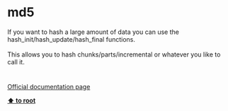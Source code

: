 # md5




<div class="phpcode"><span class="html">
If you want to hash a large amount of data you can use the hash_init/hash_update/hash_final functions.<br><br>This allows you to hash chunks/parts/incremental or whatever you like to call it.</span>
</div>
  

#

[Official documentation page](https://www.php.net/manual/en/function.md5.php)

**[⬆ to root](/)**